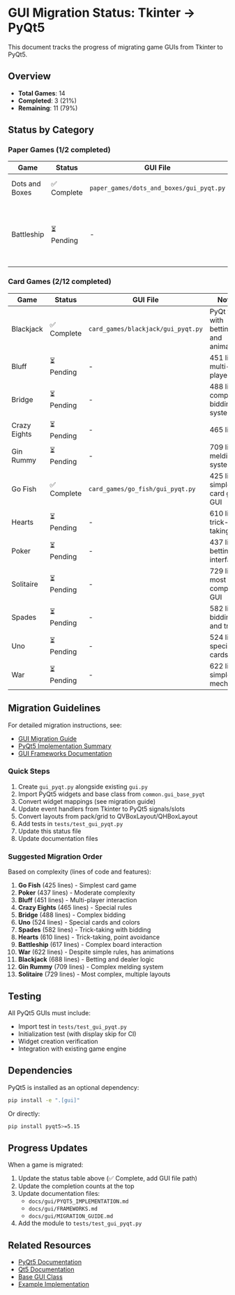 # GUI Migration Status: Tkinter → PyQt5

This document tracks the progress of migrating game GUIs from Tkinter to PyQt5.

## Overview

- **Total Games**: 14
- **Completed**: 3 (21%)
- **Remaining**: 11 (79%)

## Status by Category

### Paper Games (1/2 completed)

| Game | Status | GUI File | Notes |
| -------------- | ----------- | ---------------------------------------- | ----------------------------------------------- |
| Dots and Boxes | ✅ Complete | `paper_games/dots_and_boxes/gui_pyqt.py` | Proof of concept migration |
| Battleship | ⏳ Pending | - | Complex board with drag-and-drop ship placement |

### Card Games (2/12 completed)

| Game | Status | GUI File | Notes |
| ------------ | ---------- | -------- | --------------------------------- |
| Blackjack | ✅ Complete | `card_games/blackjack/gui_pyqt.py` | PyQt table with betting and animations |
| Bluff | ⏳ Pending | - | 451 lines, multi-player |
| Bridge | ⏳ Pending | - | 488 lines, complex bidding system |
| Crazy Eights | ⏳ Pending | - | 465 lines |
| Gin Rummy | ⏳ Pending | - | 709 lines, melding system |
| Go Fish | ✅ Complete | `card_games/go_fish/gui_pyqt.py` | 425 lines, simplest card game GUI |
| Hearts | ⏳ Pending | - | 610 lines, trick-taking |
| Poker | ⏳ Pending | - | 437 lines, betting interface |
| Solitaire | ⏳ Pending | - | 729 lines, most complex GUI |
| Spades | ⏳ Pending | - | 582 lines, bidding and tricks |
| Uno | ⏳ Pending | - | 524 lines, special cards |
| War | ⏳ Pending | - | 622 lines, simple mechanics |

## Migration Guidelines

For detailed migration instructions, see:

- [GUI Migration Guide](../gui/MIGRATION_GUIDE.md)
- [PyQt5 Implementation Summary](../gui/PYQT5_IMPLEMENTATION.md)
- [GUI Frameworks Documentation](../gui/FRAMEWORKS.md)

### Quick Steps

1. Create `gui_pyqt.py` alongside existing `gui.py`
1. Import PyQt5 widgets and base class from `common.gui_base_pyqt`
1. Convert widget mappings (see migration guide)
1. Update event handlers from Tkinter to PyQt5 signals/slots
1. Convert layouts from pack/grid to QVBoxLayout/QHBoxLayout
1. Add tests in `tests/test_gui_pyqt.py`
1. Update this status file
1. Update documentation files

### Suggested Migration Order

Based on complexity (lines of code and features):

1. **Go Fish** (425 lines) - Simplest card game
1. **Poker** (437 lines) - Moderate complexity
1. **Bluff** (451 lines) - Multi-player interaction
1. **Crazy Eights** (465 lines) - Special rules
1. **Bridge** (488 lines) - Complex bidding
1. **Uno** (524 lines) - Special cards and colors
1. **Spades** (582 lines) - Trick-taking with bidding
1. **Hearts** (610 lines) - Trick-taking, point avoidance
1. **Battleship** (617 lines) - Complex board interaction
1. **War** (622 lines) - Despite simple rules, has animations
1. **Blackjack** (688 lines) - Betting and dealer logic
1. **Gin Rummy** (709 lines) - Complex melding system
1. **Solitaire** (729 lines) - Most complex, multiple layouts

## Testing

All PyQt5 GUIs must include:

- Import test in `tests/test_gui_pyqt.py`
- Initialization test (with display skip for CI)
- Widget creation verification
- Integration with existing game engine

## Dependencies

PyQt5 is installed as an optional dependency:

```bash
pip install -e ".[gui]"
```

Or directly:

```bash
pip install pyqt5>=5.15
```

## Progress Updates

When a game is migrated:

1. Update the status table above (✅ Complete, add GUI file path)
1. Update the completion counts at the top
1. Update documentation files:
   - `docs/gui/PYQT5_IMPLEMENTATION.md`
   - `docs/gui/FRAMEWORKS.md`
   - `docs/gui/MIGRATION_GUIDE.md`
1. Add the module to `tests/test_gui_pyqt.py`

## Related Resources

- [PyQt5 Documentation](https://www.riverbankcomputing.com/static/Docs/PyQt5/)
- [Qt5 Documentation](https://doc.qt.io/qt-5/)
- [Base GUI Class](common/gui_base_pyqt.py)
- [Example Implementation](paper_games/dots_and_boxes/gui_pyqt.py)
